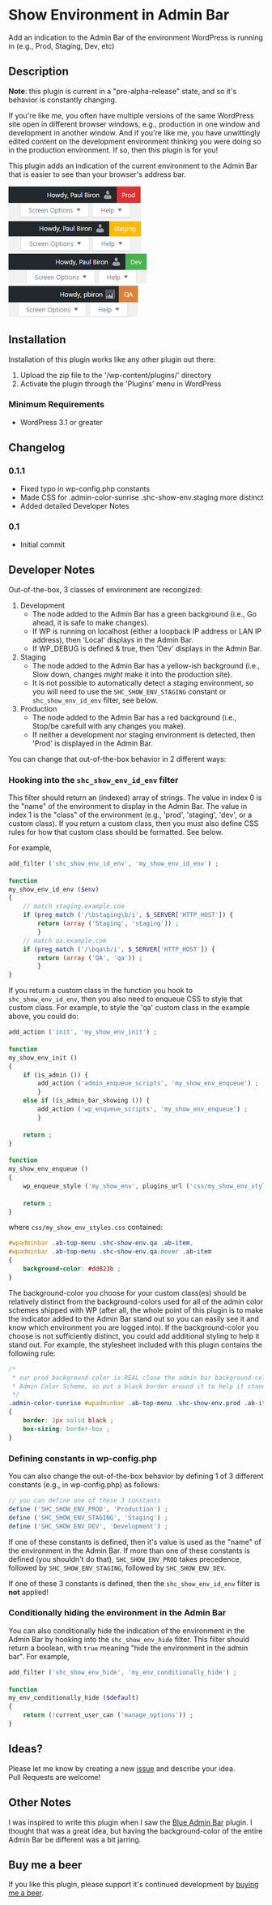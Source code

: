 # Show Environment in Admin Bar
Add an indication to the Admin Bar of the environment WordPress is running in (e.g., Prod, Staging, Dev, etc)

## Description
**Note**: this plugin is current in a "pre-alpha-release" state, and so it's behavior is constantly changing.

If you're like me, you often have multiple versions of the same WordPress site open in different browser windows, e.g.,  production in one window and development in another window.  And if you're like me, you have unwittingly edited content on the development environment thinking you were doing so in the production environment.  If so, then this plugin is for you!

This plugin adds an indication of the current environment to the Admin Bar that is easier to see than your browser's address bar.

![Production](assets/screenshot-1.png?raw=true "Production")
![Staging](assets/screenshot-2.png?raw=true "Staging")
![Development](assets/screenshot-3.png?raw=true "Development")
![Custom &mdash; QA](assets/screenshot-4.png?raw=true "Custom &mdash; QA")

## Installation
Installation of this plugin works like any other plugin out there:

1. Upload the zip file to the '/wp-content/plugins/' directory
2. Activate the plugin through the 'Plugins' menu in WordPress

### Minimum Requirements
* WordPress 3.1 or greater

## Changelog

### 0.1.1

* Fixed typo in wp-config.php constants
* Made CSS for .admin-color-sunrise .shc-show-env.staging more distinct
* Added detailed Developer Notes

### 0.1

* Initial commit

## Developer Notes

Out-of-the-box, 3 classes of environment are recongized:

1. Development
    * The node added to the Admin Bar has a green background (i.e., Go ahead, it is safe to make changes).
    * If WP is running on localhost (either a loopback IP address or LAN IP address), then 'Local' displays in the Admin Bar.
    * If WP_DEBUG is defined & true, then 'Dev' displays in the Admin Bar.
2. Staging
    * The node added to the Admin Bar has a yellow-ish background (i.e., Slow down, changes _might_ make it into the production site).
    * It is not possible to automatically detect a staging environment, so you will need to use the `SHC_SHOW_ENV_STAGING` constant or `shc_show_env_id_env` filter, see below.
3. Production
    * The node added to the Admin Bar has a red background (i.e., Stop/be carefull with any changes you make).
    * If neither a development nor staging environment is detected, then 'Prod' is displayed in the Admin Bar.

You can change that out-of-the-box behavior in 2 different ways:

### Hooking into the `shc_show_env_id_env` filter

This filter should return an (indexed) array of strings.  The value in index 0 is the "name" of the environment to display in the Admin Bar.  The value in index 1 is the "class" of the environment (e.g., 'prod', 'staging', 'dev', or a custom class).  If you return a custom class, then you must also define CSS rules for how that custom class should be formatted.  See below.

For example,

```PHP
add_filter ('shc_show_env_id_env', 'my_show_env_id_env') ;

function
my_show_env_id_env ($env)
{
	// match staging.example.com
	if (preg_match ('/\bstaging\b/i', $_SERVER['HTTP_HOST']) {
		return (array ('Staging', 'staging')) ;
		}
	// match qa.example.com
	if (preg_match ('/\bqa\b/i', $_SERVER['HTTP_HOST']) {
		return (array ('QA', 'qa')) ;
		}
}
```

If you return a custom class in the function you hook to `shc_show_env_id_env`, then you also need to enqueue CSS to style that custom class.  For example, to style the 'qa' custom class in the example above, you could do:

```PHP
add_action ('init', 'my_show_env_init') ;

function
my_show_env_init ()
{
	if (is_admin ()) {
		add_action ('admin_enqueue_scripts', 'my_show_env_enqueue') ;
		}
	else if (is_admin_bar_showing ()) {
		add_action ('wp_enqueue_scripts', 'my_show_env_enqueue') ;
		}

	return ;
}

function
my_show_env_enqueue ()
{
	wp_enqueue_style ('my_show_env', plugins_url ('css/my_show_env_styles.css', __FILE__)) ;

	return ;
}
```

where `css/my_show_env_styles.css` contained:

```CSS
#wpadminbar .ab-top-menu .shc-show-env.qa .ab-item,
#wpadminbar .ab-top-menu .shc-show-env.qa:hover .ab-item
{
	background-color: #dd823b ;
}
```

The background-color you choose for your custom class(es) should be relatively distinct from the background-colors used for all of the admin color schemes shipped with WP (after all, the whole point of this plugin is to make the indicator added to the Admin Bar stand out so you can easily see it and know which environment you are logged into).  If the background-color you choose is not sufficiently distinct, you could add additional styling to help it stand out.  For example, the stylesheet included with this plugin contains the following rule:

```CSS
/*
 * our prod background-color is REAL close the admin bar background-color in the sunrise
 * Admin Color Scheme, so put a black border around it to help it stand out
 */
.admin-color-sunrise #wpadminbar .ab-top-menu .shc-show-env.prod .ab-item
{
	border: 2px solid black ;
	box-sizing: border-box ;
}
```

### Defining constants in wp-config.php

You can also change the out-of-the-box behavior by defining 1 of 3 different constants (e.g., in wp-config.php) as follows:

```PHP
// you can define one of these 3 constants
define ('SHC_SHOW_ENV_PROD', 'Production') ;
define ('SHC_SHOW_ENV_STAGING', 'Staging') ;
define ('SHC_SHOW_ENV_DEV', 'Development') ;
```

If one of these constants is defined, then it's value is used as the "name" of the environment in the Admin Bar.  If more than one of these constants is defined (you shouldn't do that), `SHC_SHOW_ENV_PROD` takes precedence, followed by `SHC_SHOW_ENV_STAGING`, followed by `SHC_SHOW_ENV_DEV`.

If one of these 3 constants is defined, then the `shc_show_env_id_env` filter is **not** applied!

### Conditionally hiding the environment in the Admin Bar

You can also conditionally hide the indication of the environment in the Admin Bar by hooking into the `shc_show_env_hide` filter.  This filter should return a boolean, with `true` meaning "hide the environment in the admin bar".  For example,

```PHP
add_filter ('shc_show_env_hide', 'my_env_conditionally_hide') ;

function
my_env_conditionally_hide ($default)
{
	return (!current_user_can ('manage_options')) ;
}
```

## Ideas?
Please let me know by creating a new [issue](https://github.com/pbiron/shc-add-env/issues/new) and describe your idea.  
Pull Requests are welcome!

## Other Notes

I was inspired to write this plugin when I saw the [Blue Admin Bar](https://wordpress.org/plugins/blue-admin-bar/) plugin.  I thought that was a great idea, but having the background-color of the entire Admin Bar be different was a bit jarring.

## Buy me a beer

If you like this plugin, please support it's continued development by [buying me a beer](https://www.paypal.com/cgi-bin/webscr?cmd=_s-xclick&hosted_button_id=Z6D97FA595WSU).
